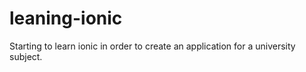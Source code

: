 # leaning-ionic
Starting to learn ionic in order to create an application for a university subject.
